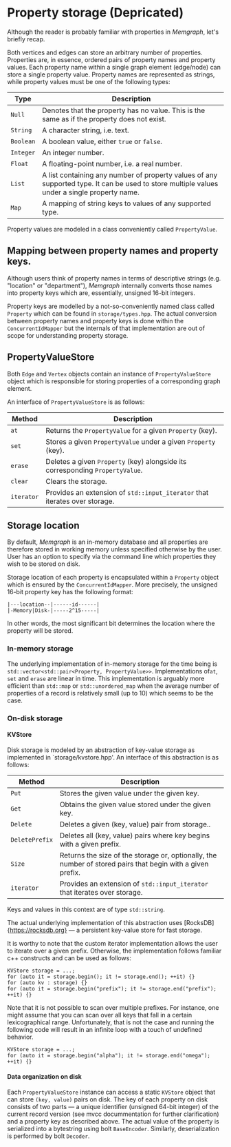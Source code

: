 # Property storage (Depricated)

Although the reader is probably familiar with properties in *Memgraph*, let's
briefly recap.

Both vertices and edges can store an arbitrary number of properties. Properties
are, in essence, ordered pairs of property names and property values. Each
property name within a single graph element (edge/node) can store a single
property value. Property names are represented as strings, while property values
must be one of the following types:

 Type      | Description
-----------|------------
 `Null`    | Denotes that the property has no value. This is the same as if the property does not exist.
 `String`  | A character string, i.e. text.
 `Boolean` | A boolean value, either `true` or `false`.
 `Integer` | An integer number.
 `Float`   | A floating-point number, i.e. a real number.
 `List`    | A list containing any number of property values of any supported type. It can be used to store multiple values under a single property name.
 `Map`     | A mapping of string keys to values of any supported type.

Property values are modeled in a class conveniently called `PropertyValue`.

## Mapping between property names and property keys.

Although users think of property names in terms of descriptive strings
(e.g. "location" or "department"), *Memgraph* internally converts those names
into property keys which are, essentially, unsigned 16-bit integers.

Property keys are modelled by a not-so-conveniently named class called
`Property` which can be found in `storage/types.hpp`. The actual conversion
between property names and property keys is done within the `ConcurrentIdMapper`
but the internals of that implementation are out of scope for understanding
property storage.

## PropertyValueStore

Both `Edge` and `Vertex` objects contain an instance of `PropertyValueStore`
object which is responsible for storing properties of a corresponding graph
element.

An interface of `PropertyValueStore` is as follows:

 Method    | Description
-----------|------------
 `at`      | Returns the `PropertyValue` for a given `Property` (key).
 `set`     | Stores a given `PropertyValue` under a given `Property` (key).
 `erase`   | Deletes a given `Property` (key) alongside its corresponding `PropertyValue`.
 `clear`   | Clears the storage.
 `iterator`| Provides an extension of `std::input_iterator` that iterates over storage.

## Storage location

By default, *Memgraph* is an in-memory database and all properties are therefore
stored in working memory unless specified otherwise by the user. User has an
option to specify via the command line which properties they wish to be stored
on disk.

Storage location of each property is encapsulated within a `Property` object
which is ensured by the `ConcurrentIdMapper`. More precisely, the unsigned 16-bit
property key has the following format:

```
|---location--|------id------|
|-Memory|Disk-|-----2^15-----|
``` 

In other words, the most significant bit determines the location where the
property will be stored. 

### In-memory storage

The underlying implementation of in-memory storage for the time being is
`std::vector<std::pair<Property, PropertyValue>>`. Implementations of`at`, `set`
and `erase` are linear in time. This implementation is arguably more efficient
than `std::map` or `std::unordered_map` when the average number of properties of
a record is relatively small (up to 10) which seems to be the case.

### On-disk storage

#### KVStore

Disk storage is modeled by an abstraction of key-value storage as implemented in
`storage/kvstore.hpp'. An interface of this abstraction is as follows:

 Method         | Description
----------------|------------
 `Put`          | Stores the given value under the given key.
 `Get`          | Obtains the given value stored under the given key.
 `Delete`       | Deletes a given (key, value) pair from storage..
 `DeletePrefix` | Deletes all (key, value) pairs where key begins with a given prefix.
 `Size`         | Returns the size of the storage or, optionally, the number of stored pairs that begin with a given prefix.
 `iterator`     | Provides an extension of `std::input_iterator` that iterates over storage.

Keys and values in this context are of type `std::string`.

The actual underlying implementation of this abstraction uses
[RocksDB]{https://rocksdb.org} &mdash; a persistent key-value store for fast
storage.

It is worthy to note that the custom iterator implementation allows the user
to iterate over a given prefix. Otherwise, the implementation follows familiar
c++ constructs and can be used as follows:

```
KVStore storage = ...;
for (auto it = storage.begin(); it != storage.end(); ++it) {}
for (auto kv : storage) {}
for (auto it = storage.begin("prefix"); it != storage.end("prefix"); ++it) {}
```

Note that it is not possible to scan over multiple prefixes. For instance, one
might assume that you can scan over all keys that fall in a certain
lexicographical range. Unfortunately, that is not the case and running the
following code will result in an infinite loop with a touch of undefined
behavior.

```
KVStore storage = ...;
for (auto it = storage.begin("alpha"); it != storage.end("omega"); ++it) {}
```

#### Data organization on disk

Each `PropertyValueStore` instance can access a static `KVStore` object that can
store `(key, value)` pairs on disk. The key of each property on disk consists of
two parts &mdash; a unique identifier (unsigned 64-bit integer) of the current
record version (see mvcc docummentation for further clarification) and a 
property key as described above. The actual value of the property is serialized
into a bytestring using bolt `BaseEncoder`. Similarly, deserialization is
performed by bolt `Decoder`.

